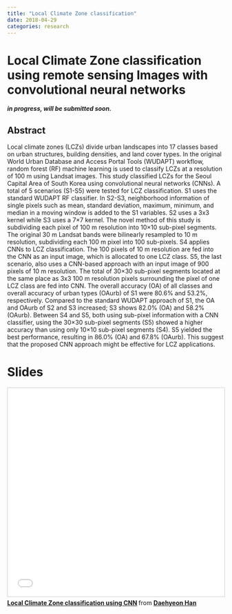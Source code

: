 ```yaml
---
title: "Local Climate Zone classification"
date: 2018-04-29
categories: research
---
```

# Local Climate Zone classification using remote sensing Images with convolutional neural networks

***in progress, will be submitted soon.***

## Abstract

  Local climate zones (LCZs) divide urban landscapes into 17 classes based on urban structures, building densities, and land cover types. In the original World Urban Database and Access Portal Tools (WUDAPT) workflow, random forest (RF) machine learning is used to classify LCZs at a resolution of 100 m using Landsat images. This study classified LCZs for the Seoul Capital Area of South Korea using convolutional neural networks (CNNs). A total of 5 scenarios (S1-S5) were tested for LCZ classification. S1 uses the standard WUDAPT RF classifier. In S2-S3, neighborhood information of single pixels such as mean, standard deviation, maximum, minimum, and median in a moving window is added to the S1 variables. S2 uses a 3x3 kernel while S3 uses a 7×7 kernel. The novel method of this study is subdividing each pixel of 100 m resolution into 10×10 sub-pixel segments. The original 30 m Landsat bands were bilinearly resampled to 10 m resolution, subdividing each 100 m pixel into 100 sub-pixels. S4 applies CNNs to LCZ classification. The 100 pixels of 10 m resolution are fed into the CNN as an input image, which is allocated to one LCZ class. S5, the last scenario, also uses a CNN-based approach with an input image of 900 pixels of 10 m resolution. The total of 30×30 sub-pixel segments located at the same place as 3x3 100 m resolution pixels surrounding the pixel of one LCZ class are fed into CNN. The overall accuracy (OA) of all classes and overall accuracy of urban types (OAurb) of S1 were 80.6% and 53.2%, respectively. Compared to the standard WUDAPT approach of S1, the OA and OAurb of S2 and S3 increased; S3 shows 82.0% (OA) and 58.2% (OAurb). Between S4 and S5, both using sub-pixel information with a CNN classifier, using the 30×30 sub-pixel segments (S5) showed a higher accuracy than using only 10×10 sub-pixel segments (S4). S5 yielded the best performance, resulting in 86.0% (OA) and 67.8% (OAurb). This suggest that the proposed CNN approach might be effective for LCZ applications.


# Slides
<iframe src="//www.slideshare.net/slideshow/embed_code/key/MGaqurQY1rZlJp" width="595" height="485" frameborder="0" marginwidth="0" marginheight="0" scrolling="no" style="border:1px solid #CCC; border-width:1px; margin-bottom:5px; max-width: 100%;" allowfullscreen> </iframe> <div style="margin-bottom:5px"> <strong> <a href="//www.slideshare.net/wyinatall/local-climate-zone-classification-using-cnn-95571452" title="Local Climate Zone classification using CNN" target="_blank">Local Climate Zone classification using CNN</a> </strong> from <strong><a href="//www.slideshare.net/wyinatall" target="_blank">Daehyeon Han</a></strong> </div>